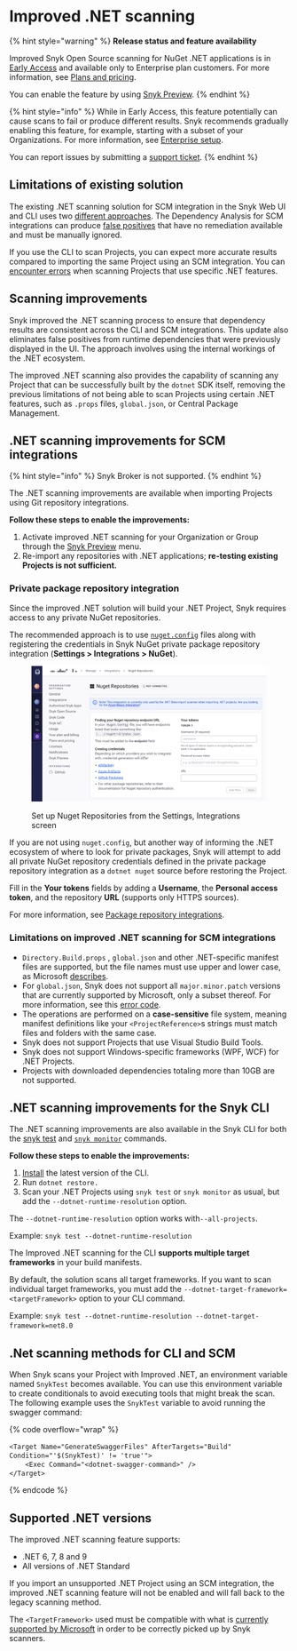 # Improved .NET scanning

{% hint style="warning" %}
**Release status and feature availability**

Improved Snyk Open Source scanning for NuGet .NET applications is in [Early Access](../../getting-started/snyk-release-process.md#early-access) and available only to Enterprise plan customers. For more information, see [Plans and pricing](https://snyk.io/plans/).

You can enable the feature by using [Snyk Preview](../../snyk-admin/snyk-preview.md).
{% endhint %}

{% hint style="info" %}
While in Early Access, this feature potentially can cause scans to fail or produce different results. Snyk recommends gradually enabling this feature, for example, starting with a subset of your Organizations. For more information, see [Enterprise setup](https://docs.snyk.io/enterprise-configuration).

You can report issues by submitting a [support ticket](https://support.snyk.io).
{% endhint %}

## Limitations of existing solution

The existing .NET scanning solution for SCM integration in the Snyk Web UI and CLI uses two [different approaches](guidance-for-snyk-for-.net.md#dependency-analysis). The Dependency Analysis for SCM integrations can produce [false positives](guidance-for-snyk-for-.net.md#tackling-vulnerabilities-from-runtime-dependencies) that have no remediation available and must be manually ignored.

If you use the CLI to scan Projects, you can expect more accurate results compared to importing the same Project using an SCM integration. You can [encounter errors](troubleshooting-snyk-for-.net.md#not-supported-in-snyk-open-source-for-.net) when scanning Projects that use specific .NET features.

## Scanning improvements

Snyk improved the .NET scanning process to ensure that dependency results are consistent across the CLI and SCM integrations. This update also eliminates false positives from runtime dependencies that were previously displayed in the UI. The approach involves using the internal workings of the .NET ecosystem.

The improved .NET scanning also provides the capability of scanning any Project that can be successfully built by the `dotnet` SDK itself, removing the previous limitations of not being able to scan Projects using certain .NET features, such as `.props` files, `global.json`, or Central Package Management.

## .NET scanning improvements for SCM integrations

{% hint style="info" %}
Snyk Broker is not supported.
{% endhint %}

The .NET scanning improvements are available when importing Projects using Git repository integrations.

**Follow these steps to enable the improvements:**

1. Activate improved .NET scanning for your Organization or Group through the [Snyk Preview](../../snyk-admin/snyk-preview.md) menu.
2. Re-import any repositories with .NET applications; **re-testing existing Projects is not sufficient.**

### Private package repository integration

Since the improved .NET solution will build your .NET Project, Snyk requires access to any private NuGet repositories.

The recommended approach is to use [`nuget.config`](https://learn.microsoft.com/en-us/nuget/reference/nuget-config-file) files along with registering the credentials in Snyk NuGet private package repository integration (**Settings > Integrations > NuGet**).

<figure><img src="../../.gitbook/assets/org_settings_nuget_repo.png" alt="Set up Nuget Repositories from the Settings, Integrations screen"><figcaption><p>Set up Nuget Repositories from the Settings, Integrations screen</p></figcaption></figure>

If you are not using `nuget.config`, but another way of informing the .NET ecosystem of where to look for private packages, Snyk will attempt to add all private NuGet repository credentials defined in the private package repository integration as a `dotnet nuget` source before restoring the Project.

Fill in the **Your tokens** fields by adding a **Username**, the **Personal access token**, and the repository **URL** (supports only HTTPS sources).&#x20;

For more information, see [Package repository integrations](../../scan-with-snyk/snyk-open-source/package-repository-integrations/).

### Limitations on improved .NET scanning for SCM integrations

* `Directory.Build.props` , `global.json` and other .NET-specific manifest files are supported, but the file names must use upper and lower case, as Microsoft [describes](https://learn.microsoft.com/en-us/visualstudio/msbuild/customize-by-directory?view=vs-2022#directorybuildprops-and-directorybuildtargets).
* For `global.json`, Snyk does not support all `major.minor.patch` versions that are currently supported by Microsoft, only a subset thereof. For more information, see this [error code](https://docs.snyk.io/scan-with-snyk/error-catalog#snyk-os-dotnet-0008).
* The operations are performed on a **case-sensitive** file system, meaning manifest definitions like your `<ProjectReference>`s strings must match files and folders with the same case.
* Snyk does not support Projects that use Visual Studio Build Tools.
* Snyk does not support Windows-specific frameworks (WPF, WCF) for .NET Projects.
* Projects with downloaded dependencies totaling more than 10GB are not supported.

## .NET scanning improvements for the Snyk CLI

The .NET scanning improvements are also available in the Snyk CLI for both the [snyk test](../../snyk-cli/commands/test.md) and [`snyk monitor`](../../snyk-cli/commands/monitor.md) commands.

**Follow these steps to enable the improvements:**

1. [Install](../../snyk-cli/install-or-update-the-snyk-cli/) the latest version of the CLI.
2. Run `dotnet restore.`
3. Scan your .NET Projects using `snyk test` or `snyk monitor` as usual, but add the `--dotnet-runtime-resolution` option.

The `--dotnet-runtime-resolution` option works with`--all-projects`.

Example: `snyk test --dotnet-runtime-resolution`

The Improved .NET scanning for the CLI **supports multiple target frameworks** in your build manifests.

By default, the solution scans all target frameworks. If you want to scan individual target frameworks, you must add the `--dotnet-target-framework=<targetFramework>` option to your CLI command.

Example: `snyk test --dotnet-runtime-resolution --dotnet-target-framework=net8.0`

## .Net scanning methods for CLI and SCM

When Snyk scans your Project with Improved .NET, an environment variable named `SnykTest` becomes available. You can use this environment variable to create conditionals to avoid executing tools that might break the scan. The following example uses the `SnykTest` variable to avoid running the swagger command:

{% code overflow="wrap" %}
```
<Target Name="GenerateSwaggerFiles" AfterTargets="Build" Condition="'$(SnykTest)' != 'true'">
    <Exec Command="<dotnet-swagger-command>" />
</Target>
```
{% endcode %}

## Supported .NET versions

The improved .NET scanning feature supports:

* .NET 6, 7, 8 and 9
* All versions of .NET Standard

If you import an unsupported .NET Project using an SCM integration, the improved .NET scanning feature will not be enabled and will fall back to the legacy scanning method.

The `<TargetFramework>` used must be compatible with what is [currently supported by Microsoft](https://learn.microsoft.com/en-us/dotnet/standard/frameworks#supported-target-frameworks) in order to be correctly picked up by Snyk scanners.

